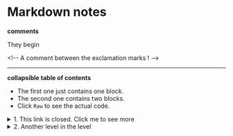# Markdown notes

**comments**

They begin 
<!-- have to be followed by an empty line! -->
  \<!-- A comment between the exclamation marks ! -->

----
**collapsible table of contents**
- The first one just contains one block.
- The second one contains two blocks.
- Click ``Raw`` to see the actual code.


<details>
<summary markdown="span">1. This link is closed. Click me to see more</summary>
This is where all the great stuff goes, all on one level.
</details>
<details>
<summary markdown="span">2. Another level in the level</summary>
</br>
A line break before more stuff.

- list
- second
- third


<details open>
<summary markdown="span">2.1 This one is open by default. Click me to collapse...</summary>
</br>

```python
def some_func:
   """There is </br> and a blank line before the ``def``"""
   return "hello"
```

So this one hides all the levels.
</details>
</details>
